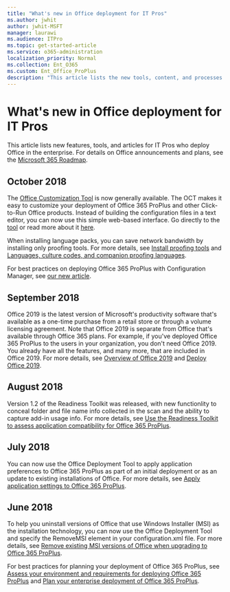 ```yaml
---
title: "What's new in Office deployment for IT Pros"
ms.author: jwhit
author: jwhit-MSFT
manager: laurawi
ms.audience: ITPro
ms.topic: get-started-article
ms.service: o365-administration
localization_priority: Normal
ms.collection: Ent_O365
ms.custom: Ent_Office_ProPlus
description: "This article lists the new tools, content, and processes for IT Pros deploying Office."
---
```


# What's new in Office deployment for IT Pros

This article lists new features, tools, and articles for IT Pros who deploy Office in the enterprise. For details on Office announcements and plans, see the [Microsoft 365 Roadmap](https://products.office.com/en-US/business/office-365-roadmap).

## October 2018

The [Office Customization Tool](https://config.office.com/) is now generally available. The OCT makes it easy to customize your deployment of Office 365 ProPlus and other Click-to-Run Office products. Instead of building the configuration files in a text editor, you can now use this simple web-based interface. Go directly to the [tool](https://config.office.com/) or read more about it [here](overview-of-the-office-customization-tool-for-click-to-run.md).

When installing language packs, you can save network bandwidth by installing only proofing tools. For more details, see [Install proofing tools](overview-of-deploying-languages-in-office-365-proplus.md#install-proofing-tools) and [Languages, culture codes, and companion proofing languages](overview-of-deploying-languages-in-office-365-proplus.md#languages-culture-codes-and-companion-proofing-languages).

For best practices on deploying Office 365 ProPlus with Configuration Manager, see [our new article](deploy-office-365-proplus-with-system-center-configuration-manager.md).

## September 2018

Office 2019 is the latest version of Microsoft's productivity software that's available as a one-time purchase from a retail store or through a volume licensing agreement. Note that Office 2019 is separate from Office that's available through Office 365 plans. For example, if you've deployed Office 365 ProPlus to the users in your organization, you don't need Office 2019. You already have all the features, and many more, that are included in Office 2019. For more details, see [Overview of Office 2019](office2019/overview.md) and [Deploy Office 2019](office2019/deploy.md).
 
## August 2018

Version 1.2 of the Readiness Toolkit was released, with new functionlity to conceal folder and file name info collected in the scan and the ability to capture add-in usage info. For more details, see [Use the Readiness Toolkit to assess application compatibility for Office 365 ProPlus](use-the-readiness-toolkit-to-assess-application-compatibility-for-office-365-pro.md).

## July 2018

You can now  use the Office Deployment Tool to apply application preferences to Office 365 ProPlus as part of an initial deployment or as an update to existing installations of Office. For more details, see [Apply application settings to Office 365 ProPlus](overview-of-the-office-2016-deployment-tool.md#apply-application-settings-to-office-365-proplus).

## June 2018

To help you uninstall versions of Office that use Windows Installer (MSI) as the installation technology, you can now use the Office Deployment Tool and specify the RemoveMSI element in your configuration.xml file. For more details, see [Remove existing MSI versions of Office when upgrading to Office 365 ProPlus](upgrade-from-msi-version.md).

For best practices for planning your deployment of Office 365 ProPlus, see [Assess your environment and requirements for deploying Office 365 ProPlus](assess-office-365-proplus.md) and [Plan your enterprise deployment of Office 365 ProPlus](plan-office-365-proplus.md).


